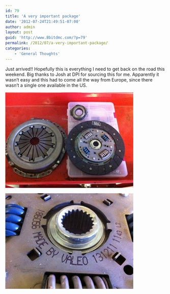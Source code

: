 ```yaml
---
id: 79
title: 'A very important package'
date: '2012-07-24T21:49:51-07:00'
author: admin
layout: post
guid: 'http://www.8bitdmc.com/?p=79'
permalink: /2012/07/a-very-important-package/
categories:
    - 'General Thoughts'
---
```


Just arrived!! Hopefully this is everything I need to get back on the road this weekend. Big thanks to Josh at DPI for sourcing this for me. Apparently it wasn’t easy and this had to come all the way from Europe, since there wasn’t a single one available in the US.

[![20120724-214922.jpg](/assets/images/2012/07/20120724-214922.jpg)](/assets/images/2012/07/20120724-214922.jpg)

[![20120724-214930.jpg](/assets/images/2012/07/20120724-214930.jpg)](/assets/images/2012/07/20120724-214930.jpg)